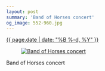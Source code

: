 ```yaml
---
layout: post
summary: 'Band of Horses concert'
og_image: 552-960.jpg
---
```


<div class="post">
 <time>
  <a href="/552">
   {{ page.date | date: "%B %-d, %Y" }}
  </a>
 </time>
 <a href="/552">
  <figure data-taken="9/22/2016">
   <img alt="Band of Horses concert" sizes="(min-width: 700px) 50vw, calc(100vw - 2rem)" src="{{ site.assets_url }}/552-480.jpg" srcset="{{ site.assets_url }}/552-240.jpg 240w, {{ site.assets_url }}/552-480.jpg 480w, {{ site.assets_url }}/552-720.jpg 720w, {{ site.assets_url }}/552-960.jpg 960w"/>
  </figure>
 </a>
 <span>
  Band of Horses concert
 </span>
</div>
